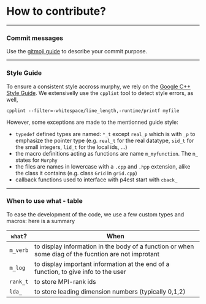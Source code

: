 # How to contribute?
----------------------------
### Commit messages
Use the [gitmoji guide](https://gitmoji.carloscuesta.me) to describe your commit purpose.

<!-- ----------------------------
### Typing variables
To ease the remplacement of the doubles into floats and handle the different types of ints, we define 3 types:
- `sid_t`: small ID types, for numbers aimed between `-127` and `127`.
- `lid_t`: local ID types, for every **local** number, aimed between `-2 147 483 648` and `2 147 483 648`. This type does not fit for memory types, use `size_t` instead
- `real_t` and it's pointer `real_p`: stands for floating points numbers (`double` or `float`).

No `int` declarations are used in the code, except for MPI rank-related numbers, which are `int` by the MPI standard. -->

----------------------------
### Style Guide
To ensure a consistent style accross murphy, we rely on the [Google C++ Style Guide](https://google.github.io/styleguide/cppguide.html#C++_Version).
We extensivelly use the `cpplint` tool to detect style errors, as well,
```
cpplint --filter=-whitespace/line_length,-runtime/printf myfile
```

However, some exceptions are made to the mentionned guide style:
- `typedef` defined types are named: `*_t` except `real_p` which is with `_p` to emphasize the pointer type (e.g. `real_t` for the real datatype, `sid_t` for the small integers, `lid_t` for the local ids, ...)
- the macro definitions acting as functions are name `m_myfunction`. The `m_` states for `Murphy`
- the files are names in lowercase with a `.cpp` and `.hpp` extension, alike the class it contains (e.g. class `Grid` in `grid.cpp`)
- callback functions used to interface with p4est start with `cback_`



----------------------------
### When to use what - table

To ease the development of the code, we use a few custom types and macros: here is a summary

`what`? | When
--------|-----------------------------
`m_verb` | to display information in the body of a function or when some diag of the fucntion are not improtant
`m_log` | to display important information at the end of a function, to give info to the user
`rank_t` | to store MPI-rank ids
`lda_` | to store leading dimension numbers (typically 0,1,2)
